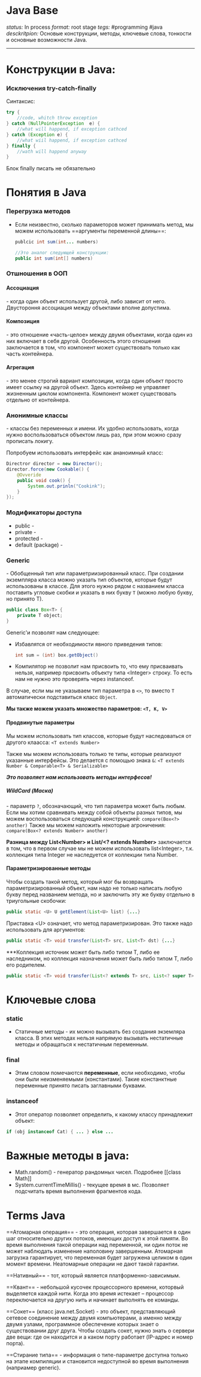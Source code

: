 # Java Base
*status:* In process
*format:* root stage
*tegs:* #programming #java 
*desckritpion:* Основые конструкции, методы, ключевые слова, тонкости и основные возможности Java.

---
# Конструкции в Java:
### Исключения try-catch-finally
Синтаксис:
```java
try {
	//code, whitch throw exception
} catch (NullPointerException  e) {
	//what will happend, if exception cathced
} catch (Exception e) {
	//what wiil happend, if exception cathced
} finally {
	//wath will happend anyway
}
```
Блок finally писать не обязательно



# Понятия в Java
### Перегрузка методов
- Если неизвестно, сколько параметоров может принимать метод, мы можем использовать ==аргументы переменной длины==:
	```java
	publcic int sum(int... numbers)
	
	//Это аналог следующей конструкции:
	public int sum(int[] numbers)
	```

### Отшношения в ООП
#### Ассоциация
\- когда один объект использует другой, либо зависит от него. Двустороння ассоциация между объектами вполне допустима. 

#### Композиция
\- это отношение «часть-целое» между двумя объектами, когда один из них включает в себя другой. Особенность этого отношения заключается в том, что компонент может существовать только как часть контейнера. 

#### Агрегация 
\- это менее строгий вариант композиции, когда один объект просто имеет ссылку на другой объект. Здесь контейнер не управляет жизненным циклом компонента. Компонент может существовать отдельно от контейнера. 

### Анонимные классы
\- классы без переменных и имени. Их удобно использовать, когда нужно воспользоваться объектом лишь раз, при этом можно сразу прописать локигу.

Попробуем использовать интерфейс как ананоимный класс:
```java
Directror director = new Director();
director.force(new Cookable() {
	@Ovveride
	public void cook() {
		System.out.prinln("Cookink");
	}
});
```

### Модификаторы доступа
- public - 
- private - 
- protected - 
- default (package) - 

### Generic
\- Обобщенный тип или параметриизированный класс. При создании экземпляра класса можно указать тип объектов, которые будут использованы в классе. Для этого нужно рядом с названием класса поставить угловые скобки и указать в них букву `T` (можно любую букву, но принято T).

```java
public class Box<T> {
	private T object;
}
```

Generic'и позволят нам следующее:
- Избавлятся от необходимости явного приведения типов:
	```java
	int sum = (int) box.getObject()
	```
- Компилятор не позволит нам присвоить то, что ему присваивать нельзя, например присвоить объекту типа \<Integer\> строку. То есть нам не нужно это проверять через instanceof.

В случае, если мы не указываем тип параметра в `<>`, то вместо `T` автоматически подставиться класс `Object`.

**Мы также можем указать множество параметров: `<T, K, V>`**

#### Продвинутые параметры 
Мы можем использовать тип классов, которые будут наследоваться от другого клаасса:
`<T extends Number>`

Также мы можем использовать только те типы, которые реализуют указанные интерфейсы. Это делается с помощью знака `&`:
`<T extends Number & Comparable<T> & Serializable>`

***Это позволяет нам использовать методы интерфесов!***

##### WildCard (Маска)
\- параметр `?`, обозначающий, что тип параметра может быть любым.
Если мы хотим сравнивать между собой объекты разных типов, мы можем воспользоваться следующей конструкцией:
`compare(Box<?> another)`
Также мы можем наложить некоторые агроничения:
`compare(Box<? extends Number> another)`

**Разница между List\<Number\> и List/<\? extends Number\>** заключается в том, что в первом случае мы не можем использовать list\<Integer\>, т.к. коллекция типа Integer не наследуется от коллекции типа Number.
#### Параметризированные методы
Чтобы создать такой метод, который мог бы возвращать параметризированный объект, нам надо не только написать любую букву перед названием метода, но и заключить эту же букву отдельно в триугольные скобочки:
```java
public static <U> U getElement(List<U> list) {...}
```

Приставка \<U\> означает, что метод параметризирован. Это также надо использовать для аргументов:
```java
public static <T> void transfer(List<T> src, List<T> dst) {...}
```

***Коллекция источник может быть либо типом T, либо ее наследником, но коллекция назначения может быть либо типом T, либо его родителем.
```java
public static <T> void transfer(List<? extends T> src, List<? super T> dst) {}
```
# Ключевые слова
###  static
- Статичные методы - их можно вызывать без создания экземляра класса. В этих методах нельзя напрямую вызывать нестатичные методы и обращаться к нестатичным переменным.

### final
- Этим словом помечаются **переменные**, если необходимо, чтобы они были неизменяемыми (константами). Такие констанктные переменные принято писать заглавными буквами.

### instanceof
- Этот оператор позволяет определить, к какому классу принадлежит объект:
```java
if (obj instanceof Cat) { ... } else ...
```



#  Важные методы в java:
- Math.random() - генератор рандомных чисел. Подробнее [[class Math]]
- System.currentTimeMillis() - текущее время в мс. Позволяет подсчитать время выполнения фрагментов кода.

# Terms Java
==Атомарная операция== - это операция, которая завершается в один шаг относительно других потоков, имеющих доступ к этой памяти. Во время выполнения такой операции над переменной, ни один поток не может наблюдать изменение наполовину завершенным. Атомарная загрузка гарантирует, что переменная будет загружена целиком в один момент времени. Неатомарные операции не дают такой гарантии. 

==Нативный==  - тот, который является платформенно-зависимым. 

==Квант== - небольшой кусочек процессорного времени, которвый выделяется каждой нити. Когда это время истекает – процессор переключается на другую нить и начинает выполнять ее команды. 

==Сокет== (класс java.net.Socket) - это объект, представляющий сетевое соединение между двумя компьютерами, а именно между двумя узлами, программное обеспечение которых знает о существовании друг друга. Чтобы создать сокет, нужно знать о сервери две вещи: где он находится и а каком порту работает (IP-адрес и номер порта). 

==Стирание типа== - информация о типе-параметре доступна только на этапе компиляции и становится недоступной во время выполнения (наприамер generic).